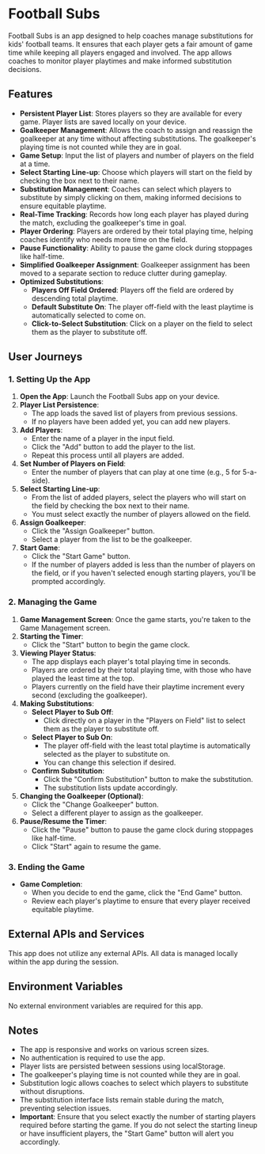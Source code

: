 # Football Subs

Football Subs is an app designed to help coaches manage substitutions for kids' football teams. It ensures that each player gets a fair amount of game time while keeping all players engaged and involved. The app allows coaches to monitor player playtimes and make informed substitution decisions.

## Features

- **Persistent Player List**: Stores players so they are available for every game. Player lists are saved locally on your device.
- **Goalkeeper Management**: Allows the coach to assign and reassign the goalkeeper at any time without affecting substitutions. The goalkeeper's playing time is not counted while they are in goal.
- **Game Setup**: Input the list of players and number of players on the field at a time.
- **Select Starting Line-up**: Choose which players will start on the field by checking the box next to their name.
- **Substitution Management**: Coaches can select which players to substitute by simply clicking on them, making informed decisions to ensure equitable playtime.
- **Real-Time Tracking**: Records how long each player has played during the match, excluding the goalkeeper's time in goal.
- **Player Ordering**: Players are ordered by their total playing time, helping coaches identify who needs more time on the field.
- **Pause Functionality**: Ability to pause the game clock during stoppages like half-time.
- **Simplified Goalkeeper Assignment**: Goalkeeper assignment has been moved to a separate section to reduce clutter during gameplay.
- **Optimized Substitutions**:
  - **Players Off Field Ordered**: Players off the field are ordered by descending total playtime.
  - **Default Substitute On**: The player off-field with the least playtime is automatically selected to come on.
  - **Click-to-Select Substitution**: Click on a player on the field to select them as the player to substitute off.

## User Journeys

### 1. Setting Up the App

1. **Open the App**: Launch the Football Subs app on your device.
2. **Player List Persistence**:
   - The app loads the saved list of players from previous sessions.
   - If no players have been added yet, you can add new players.
3. **Add Players**:
   - Enter the name of a player in the input field.
   - Click the "Add" button to add the player to the list.
   - Repeat this process until all players are added.
4. **Set Number of Players on Field**:
   - Enter the number of players that can play at one time (e.g., 5 for 5-a-side).
5. **Select Starting Line-up**:
   - From the list of added players, select the players who will start on the field by checking the box next to their name.
   - You must select exactly the number of players allowed on the field.
6. **Assign Goalkeeper**:
   - Click the "Assign Goalkeeper" button.
   - Select a player from the list to be the goalkeeper.
7. **Start Game**:
   - Click the "Start Game" button.
   - If the number of players added is less than the number of players on the field, or if you haven't selected enough starting players, you'll be prompted accordingly.

### 2. Managing the Game

1. **Game Management Screen**: Once the game starts, you're taken to the Game Management screen.
2. **Starting the Timer**:
   - Click the "Start" button to begin the game clock.
3. **Viewing Player Status**:
   - The app displays each player's total playing time in seconds.
   - Players are ordered by their total playing time, with those who have played the least time at the top.
   - Players currently on the field have their playtime increment every second (excluding the goalkeeper).
4. **Making Substitutions**:
   - **Select Player to Sub Off**:
     - Click directly on a player in the "Players on Field" list to select them as the player to substitute off.
   - **Select Player to Sub On**:
     - The player off-field with the least total playtime is automatically selected as the player to substitute on.
     - You can change this selection if desired.
   - **Confirm Substitution**:
     - Click the "Confirm Substitution" button to make the substitution.
     - The substitution lists update accordingly.
5. **Changing the Goalkeeper (Optional)**:
   - Click the "Change Goalkeeper" button.
   - Select a different player to assign as the goalkeeper.
6. **Pause/Resume the Timer**:
   - Click the "Pause" button to pause the game clock during stoppages like half-time.
   - Click "Start" again to resume the game.

### 3. Ending the Game

- **Game Completion**:
  - When you decide to end the game, click the "End Game" button.
  - Review each player's playtime to ensure that every player received equitable playtime.

## External APIs and Services

This app does not utilize any external APIs. All data is managed locally within the app during the session.

## Environment Variables

No external environment variables are required for this app.

## Notes

- The app is responsive and works on various screen sizes.
- No authentication is required to use the app.
- Player lists are persisted between sessions using localStorage.
- The goalkeeper's playing time is not counted while they are in goal.
- Substitution logic allows coaches to select which players to substitute without disruptions.
- The substitution interface lists remain stable during the match, preventing selection issues.
- **Important**: Ensure that you select exactly the number of starting players required before starting the game. If you do not select the starting lineup or have insufficient players, the "Start Game" button will alert you accordingly.
